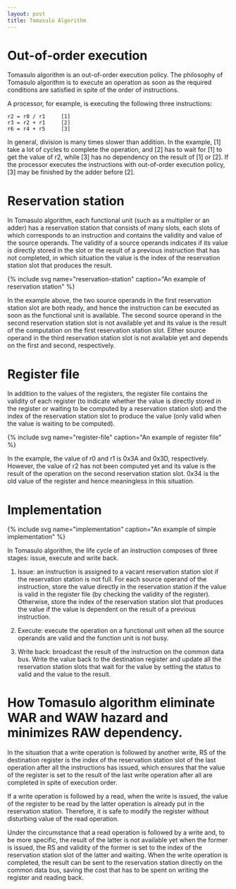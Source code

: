 ```yaml
---
layout: post
title: Tomasulo Algorithm
---
```


# Out-of-order execution #

Tomasulo algorithm is an out-of-order execution policy. The philosophy of
Tomasulo algorithm is to execute an operation as soon as the required conditions
are satisfied in spite of the order of instructions.

A processor, for example, is executing the following three instructions:

```text
r2 = r0 / r1     [1]
r3 = r2 + r1     [2]
r6 = r4 + r5     [3]
```

In general, division is many times slower than addition. In the example, [1]
take a lot of cycles to complete the operation, and [2] has to wait for [1] to
get the value of r2, while [3] has no dependency on the result of
[1] or [2]. If the processor executes the instructions with out-of-order
execution policy, [3] may be finished by the adder before [2].

# Reservation station #

In Tomasulo algorithm, each functional unit (such as a multiplier or an adder)
has a reservation station that consists of many slots, each slots of which
corresponds to an instruction and contains the validity and value of the source
operands. The validity of a source operands indicates if its value is 
directly stored in the slot or the result of a previous instruction that has
not completed, in which situation the value is the index of the reservation
station slot that produces the result.

{% include svg name="reservation-station" caption="An example of reservation station" %}

In the example above, the two source operands in the first reservation station
slot are both ready, and hence the instruction can be executed as soon as the
functional unit is available. The second source operand in the second
reservation station slot is not available yet and its value is the result of the
computation on the first reservation station slot. Either source operand in the
third reservation station slot is not available yet and depends on the first and
second, respectively.

# Register file #

In addition to the values of the registers, the register file contains the
validity of each register (to indicate whether the value is directly stored in
the register or waiting to be computed by a reservation station slot) and the
index of the reservation station slot to produce the value (only valid when 
the value is waiting to be computed).

{% include svg name="register-file" caption="An example of register file" %}

In the example, the value of r0 and r1 is 0x3A and 0x3D, respectively. However,
the value of r2 has not been computed yet and its value is the result of the
operation on the second reservation station slot. 0x34 is the old value of the
register and hence meaningless in this situation.

# Implementation #

{% include svg name="implementation" caption="An example of simple implementation" %}

In Tomasulo algorithm, the life cycle of an instruction composes of three stages:
issue, execute and write back.

1. Issue: an instruction is assigned to a vacant reservation station slot if the
   reservation station is not full. For each source operand of the instruction,
   store the value directly in the reservation station if the value is valid in
   the register file (by checking the validity of the register). Otherwise,
   store the index of the reservation station slot that produces the value if
   the value is dependent on the result of a previous instruction.
   
2. Execute: execute the operation on a functional unit when all the source
   operands are valid and the function unit is not busy.
   
3. Write back: broadcast the result of the instruction on the common data bus.
   Write the value back to the destination register and update all the
   reservation station slots that wait for the value by setting the status to
   valid and the value to the result.

# How Tomasulo algorithm eliminate WAR and WAW hazard and minimizes RAW dependency.

In the situation that a write operation is followed by another write, RS of the
destination register is the index of the reservation station slot of the last
operation after all the instructions has issued, which ensures that the value of
the register is set to the result of the last write operation after all are
completed in spite of execution order.

If a write operation is followed by a read, when the write is issued, the value
of the register to be read by the latter operation is already put in the
reservation station. Therefore, it is safe to modify the register without
disturbing value of the read operation.

Under the circumstance that a read operation is followed by a write and, to be
more specific, the result of the latter is not available yet when the former is
issued, the RS and validity of the former is set to the index of the reservation
station slot of the latter and waiting. When the write operation is completed,
the result can be sent to the reservation station directly on the common data
bus, saving the cost that has to be spent on writing the register and reading back.

